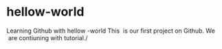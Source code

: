 # hellow-world
Learning Github with hellow -world
This  is our first project on Github.
We  are contiuning with tutorial./
